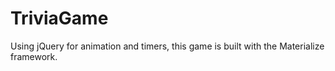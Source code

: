 # TriviaGame
Using jQuery for animation and timers, this game is built with the Materialize framework.

